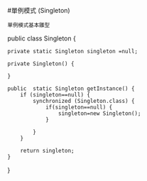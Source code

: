 
#單例模式 (Singleton)


```
單例模式基本雛型
```

public class Singleton {

	private static Singleton singleton =null;
	
	private Singleton() {
		
	}
	
	public  static Singleton getInstance() {
		if (singleton==null) {
			synchronized (Singleton.class) {
				if(singleton==null) {
					singleton=new Singleton();
				}
				
			}
		}
		
		return singleton;
	} 
}
